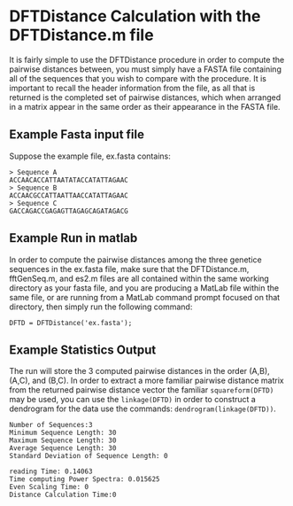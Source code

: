 # DFTDistance Calculation with the DFTDistance.m file

It is fairly simple to use the DFTDistance procedure in order to compute the pairwise distances between, you must simply have a FASTA file containing all of the
sequences that you wish to compare with the procedure.  It is important to recall the header information from the file, as all that is returned is the completed set
of pairwise distances, which when arranged in a matrix appear in the same order as their appearance in the FASTA file. 

## Example Fasta input file

Suppose the example file, ex.fasta contains:

```
> Sequence A 
ACCAACACCATTAATATACCATATTAGAAC 
> Sequence B 
ACCAACGCCATTAATTAACCATATTAGAAC 
> Sequence C
GACCAGACCGAGAGTTAGAGCAGATAGACG 
```

## Example Run in matlab 

In order to compute the pairwise distances among the three genetice sequences in the ex.fasta file, make sure that the DFTDistance.m, fftGenSeq.m, and es2.m files are all contained within the same working directory as your fasta file, and you are producing a MatLab file within the same file, or are running from a MatLab command prompt focused on that directory, then simply run the following command: 

```
DFTD = DFTDistance('ex.fasta');
```

## Example Statistics Output 

The run will store the 3 computed pairwise distances in the order (A,B), (A,C), and (B,C).  In order to extract a more familiar pairwise distance matrix from the returned pairwise distance vector the familiar `squareform(DFTD)` may be used, you can use the `linkage(DFTD)` in order to construct a dendrogram for the data use
the commands: `dendrogram(linkage(DFTD))`. 

```
Number of Sequences:3
Minimum Sequence Length: 30
Maximum Sequence Length: 30
Average Sequence Length: 30
Standard Deviation of Sequence Length: 0

reading Time: 0.14063
Time computing Power Spectra: 0.015625
Even Scaling Time: 0
Distance Calculation Time:0
```
